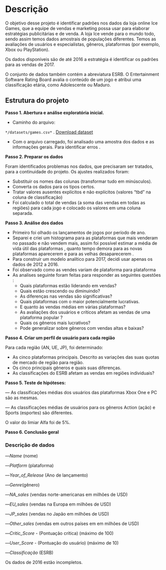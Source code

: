 # Descrição

O objetivo desse projeto é identificar padrões nos dados da loja online Ice Games, que a equipe de vendas e marketing possa usar para elaborar estratégias publicitárias e de venda. A loja Ice vende para o mundo todo, sendo assim temos dados amostrais de populações diferentes. Temos as avaliações de usuários e especialistas, gêneros, plataformas (por exemplo, Xbox ou PlayStation).

Os dados disponíveis são de até 2016 a estratégia é identificar os padrões para as vendas de 2017. 

O conjunto de dados também contém a abreviatura ESRB. O Entertainment Software Rating Board avalia o conteúdo de um jogo e atribui uma classificação etária, como Adolescente ou Maduro.

## Estrutura do projeto

**Passo 1. Abertura e análise exploratória inicial.**  

- Caminho do arquivo:


`*/datasets/games.csv*` . [Download dataset](https://practicum-content.s3.us-west-1.amazonaws.com/datasets/games.csv)


- Com o arquivo carregado, foi analisado uma amostra dos dados e as informações gerais. Para identificar erros .

**Passo 2. Preparar os dados**

Foram identificados  problemas nos dados, que precisaram ser tratados, para a continuidade do projeto. Os ajustes realizados foram: 

- Substituir os nomes das colunas (transformar tudo em minúsculos).
- Converta os dados para os tipos certos.
- Tratar valores ausentes explícitos e não explícitos (valores “tbd” na coluna de classificação)
- Foi calculado o total de vendas (a soma das vendas em todas as regiões) para cada jogo e colocado os valores em uma coluna separada.

**Passo 3. Análise dos dados**

- Primeiro foi olhado os lançamentos de jogos por período de ano.
- Separei e criei um histograma para as plataformas que mais venderam no passado e não vendem mais, assim foi possível estimar a média de vida útil das plataformas , quanto tempo demora para as novas plataformas aparecerem e para as velhas desaparecerem  .
- Para construir um modelo analítico para 2017, decidi usar apenas os dados de 2012 a 2016.
- Foi observado como as vendes variam de plataforma para plataforma
- As analises seguinte foram feitas para responder as seguintes questões  :
    - Quais plataformas estão liderando em vendas?
    - Quais estão crescendo ou diminuindo?
    - As diferenças nas vendas são significativas?
    - Quais plataformas com o maior potencialmente lucrativas.
    - E quanto às vendas médias em várias plataformas?
    - As avaliações dos usuários e críticos afetam as vendas de uma plataforma popular ?
    - Quais os gêneros mais lucrativos?
    - Pode generalizar sobre gêneros com vendas altas e baixas?
    

**Passo 4. Criar um perfil de usuário para cada região**

Para cada região (AN, UE, JP), foi determinado:

- As cinco plataformas principais. Descrito as variações das suas quotas de mercado de região para região.
- Os cinco principais gêneros e quais suas diferenças.
- As classificações do ESRB afetam as vendas em regiões individuais?

**Passo 5. Teste de hipóteses:**

— As classificações médias dos usuários das plataformas Xbox One e PC são as mesmas.

— As classificações médias de usuários para os gêneros Action (ação) e Sports (esportes) são diferentes.

O valor do limiar Alfa foi de 5%.

**Passo 6.  Conclusão geral**

### Descrição de dados

—*Name* (nome)

—*Platform* (plataforma)

—*Year_of_Release* (Ano de lançamento)

—*Genre*(gênero)

—*NA_sales* (vendas norte-americanas em milhões de USD)

—*EU_sales* (vendas na Europa em milhões de USD)

—*JP_sales* (vendas no Japão em milhões de USD)

—*Other_sales* (vendas em outros países em em milhões de USD)

—*Critic_Score* - (Pontuação crítica) (máximo de 100)

—*User_Score* -  (Pontuação do usuário) (máximo de 10)

—*Classificação* (ESRB)

Os dados de 2016 estão incompletos.
